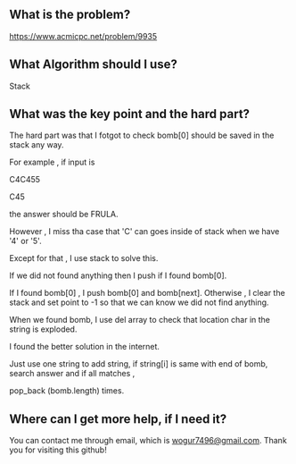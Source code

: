 ## What is the problem?

<https://www.acmicpc.net/problem/9935>

## What Algorithm should I use?

Stack

## What was the key point and the hard part?

The hard part was that I fotgot to check bomb[0] should be saved in the stack any way.

For example , if input is 

C4C455

C45

the answer should be FRULA.

However , I miss tha case that 'C' can goes inside of stack when we have '4' or '5'.

Except for that , I use stack to solve this.

If we did not found anything then I push if I found bomb[0].

If I found bomb[0] , I push bomb[0] and bomb[next]. Otherwise , I clear the stack and set point to -1 so that we can know we did not find anything.

When we found bomb, I use del array to check that location char in the string is exploded.


I found the better solution in the internet.

Just use one string to add string, if string[i] is same with end of bomb, search answer and if all matches , 

pop_back (bomb.length) times.

## Where can I get more help, if I need it?

You can contact me through email, which is wogur7496@gmail.com.
Thank you for visiting this github!
